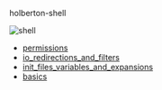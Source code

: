 holberton-shell

<img src="https://miro.medium.com/v2/resize:fit:720/format:webp/1*yVRqc3vVbh3YT1wOz9tDVQ.png" alt="shell">

- [permissions](https://github.com/Stefani-web/holbertonschool-shell/tree/main/permissions)
- [io_redirections_and_filters](https://github.com/Stefani-web/holbertonschool-shell/tree/main/io_redirections_and_filters)
- [init_files_variables_and_expansions](https://github.com/Stefani-web/holbertonschool-shell/tree/main/init_files_variables_and_expansions)
- [basics](https://github.com/Stefani-web/holbertonschool-shell/tree/main/basics)
